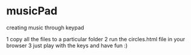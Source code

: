 # musicPad
creating music through keypad
 
1 copy all the files to a particular folder
2 run the circles.html file in your browser
3 just play with the keys and have fun :)
